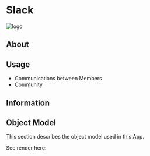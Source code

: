 # Slack

![logo](http://tiof.click/TIOFWikiHeader)

## About

## Usage

* Communications between Members
* Community

## Information

## Object Model

This section describes the object model used in this App.

See render here:
